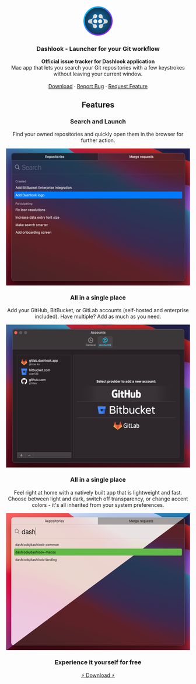 <br />
<div align="center">
  <img src="assets/logo.png" alt="Logo" width="80" height="80">
  <h3 align="center">Dashlook - Launcher for your Git workflow</h3>

  <p align="center">
    <strong>Official issue tracker for Dashlook application</strong>
    <br/>
    Mac app that lets you search your Git repositories with a few keystrokes without leaving your current window.
    <br />
    <br />
    <a href="https://dashlook.app">Download</a>
    ·
    <a href="https://github.com/dashlook/dashlook/issues">Report Bug</a>
    ·
    <a href="https://github.com/dashlook/dashlook/issues">Request Feature</a>
    <br />
  </p>
</div>

<h2 align="center">Features</h3>
<h3 align="center">Search and Launch</h3>
<div align="center">
    <p align="center">
        Find your owned repositories and quickly open them in the browser for further action.
    </p>
    <img src="assets/features-search.png" alt="Search Repositories and Merge requests" width="528" height="375" align="center">
</div>

<h3 align="center">All in a single place </h3>
<div align="center">
    <p align="center">
        Add your GitHub, BitBucket, or GitLab accounts (self-hosted and enterprise included). Have multiple? Add as much as you need. 
    </p>
    <img src="assets/features-accounts.png" alt="Configure multiple account providers" width="528" height="391" align="center">
</div>

<h3 align="center">All in a single place </h3>
<div align="center">
    <p align="center">
        Feel right at home with a natively built app that is lightweight and fast.
        <br/>
        Choose between light and dark, switch off transparency, or change accent colors - it's all inherited from your system preferences.
    </p>
    <img src="assets/features-native.png" alt="Light and dark themes" width="528" height="375" align="center">
</div>

<h3 align="center">Experience it yourself for free</h3>
<p align="center">
    <a href="https://dashlook.app" align="center">⚡️ Download ⚡️</a>
</p>
